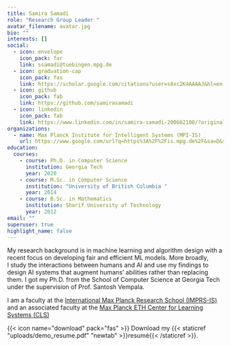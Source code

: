 ```yaml
---
title: Samira Samadi
role: "Research Group Leader "
avatar_filename: avatar.jpg
bio: ""
interests: []
social:
  - icon: envelope
    icon_pack: far
    link: ssamadi@tuebingen.mpg.de
  - icon: graduation-cap
    icon_pack: fas
    link: https://scholar.google.com/citations?user=s8xc2K4AAAAJ&hl=en
  - icon: github
    icon_pack: fab
    link: https://github.com/samirasamadi
  - icon: linkedin
    icon_pack: fab
    link: https://www.linkedin.com/in/samira-samadi-200662108/?originalSubdomain=de
organizations:
  - name: Max Planck Institute for Intelligent Systems (MPI-IS)
    url: https://www.google.com/url?q=https%3A%2F%2Fis.mpg.de%2F&sa=D&sntz=1&usg=AFQjCNFrstHcUh0FMUL7vMKjvx4tL9sGKA
education:
  courses:
    - course: Ph.D. in Computer Science
      institution: Georgia Tech
      year: 2020
    - course: M.Sc. in Computer Science
      institution: "University of British Columbia "
      year: 2014
    - course: B.Sc. in Mathematics
      institution: Sharif University of Technology
      year: 2012
email: ""
superuser: true
highlight_name: false
---
```

My research background is in machine learning and algorithm design with a recent focus on developing fair and efficient ML models. More broadly, I study the interactions between humans and AI and use my findings to design AI systems that augment humans’ abilities rather than replacing them. I got my Ph.D. from the School of Computer Science at Georgia Tech under the supervision of Prof. Santosh Vempala. 

I am a faculty at the [International Max Planck Research School (IMPRS-IS)](https://imprs.is.mpg.de/) and an associated faculty at the [Max Planck ETH Center for Learning Systems (CLS)](https://learning-systems.org/)

{{< icon name="download" pack="fas" >}} Download my {{< staticref "uploads/demo_resume.pdf" "newtab" >}}resumé{{< /staticref >}}.